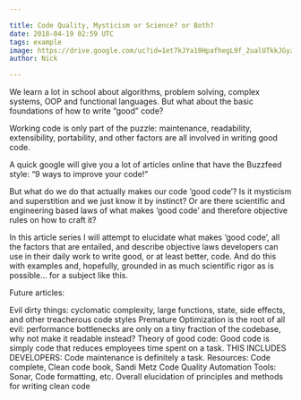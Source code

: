 ```yaml
---

title: Code Quality, Mysticism or Science? or Both?
date: 2018-04-19 02:59 UTC
tags: example
image: https://drive.google.com/uc?id=1et7kJYa10HpafhegL9f_2ualUTkkJGyz
author: Nick

---
```



We learn a lot in school about algorithms, problem solving, complex systems, OOP and functional languages.  But what about the basic foundations of how to write “good” code?

Working code is only part of the puzzle: maintenance, readability, extensibility, portability, and other factors are all involved in writing good code.

A quick google will give you a lot of articles online that have the Buzzfeed style: “9 ways to improve your code!”

But what do we do that actually makes our code ‘good code’?
Is it mysticism and superstition and we just know it by instinct? Or are there scientific and engineering based laws of what makes ‘good code’ and therefore objective rules on how to craft it?

In this article series I will attempt to elucidate what makes ‘good code’, all the factors that are entailed, and describe objective laws developers can use in their daily work to write good, or at least better, code.  And do this with examples and, hopefully, grounded in as much scientific rigor as is possible… for a subject like this.


Future articles:

Evil dirty things: cyclomatic complexity, large functions, state, side effects, and other treacherous code styles
Premature Optimization is the root of all evil: performance bottlenecks are only on a tiny fraction of the codebase, why not make it readable instead?
Theory of good code: Good code is simply code that reduces employees time spent on a task.
THIS INCLUDES DEVELOPERS: Code maintenance is definitely a task.
Resources: Code complete, Clean code book,  Sandi Metz
Code Quality Automation Tools:  Sonar, Code formatting, etc.
Overall elucidation of principles and methods for writing clean code
